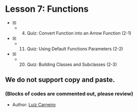 # Lesson 7: Functions

- [x] -  4.  Quiz: Convert Function into an Arrow Function (2-1) 
- [x] - 11.  Quiz: Using Default Functions Parameters (2-2)
- [x] - 20.  Quiz: Building Classes and Subclasses (2-3)

## We do not support copy and paste. 
### (Blocks of codes are commented out, please review)
  * Author: [Luiz Carneiro](https://github.com/luuizpaulo)
